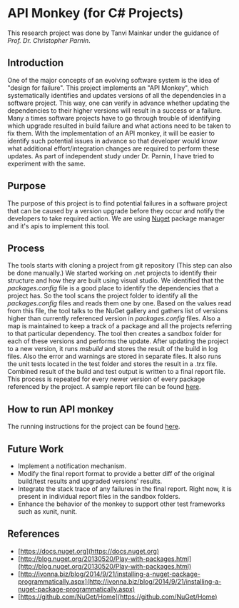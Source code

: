 # API Monkey (for C# Projects) #
This research project was done by Tanvi Mainkar under the guidance of *Prof. Dr. Christopher Parnin*.

## Introduction ##
One of the major concepts of an evolving  software system is the idea of "design for failure".  This project implements an "API Monkey", which systematically identifies and updates versions of all the dependencies in a software project. This way, one can verify in advance whether updating the dependencies  to their higher versions will result in a success or a failure. Many a times software projects have to go through trouble of identifying which upgrade resulted in build failure and what actions need to be taken to fix them. With the implementation of an API monkey, it will be easier to identify such potential issues in advance so that developer would know what additional effort/integration changes are required to perform these updates. As part of independent study under Dr. Parnin, I have tried to experiment with the same. 

## Purpose ##
The purpose of this project is to find potential failures in a software project that can be caused by a version upgrade before they occur and notify the developers to take required action. We are using [Nuget](https://www.nuget.org/ "Nuget") package manager and it's apis to implement this tool.

## Process ##
The tools starts with cloning a project from git repository (This step can also be done manually.)
We started working on .net projects to identify their structure and how they are built using visual studio. We identified that the *packages.config* file is a good place to identify the dependencies that a project has. So the tool scans the project folder to identify all the *packages.config* files and reads them one by one. Based on the values read from this file, the tool talks to the NuGet gallery and gathers list of versions higher than currently referenced version in *packages.config* files. Also a map is maintained to keep a track of a package and all the projects referring to that particular dependency. The tool then creates a sandbox folder for each of these versions and performs the update. After updating the project to a new version, it runs *msbuild* and stores the result of the build in log files. Also the error and warnings are stored in separate files. It also runs the unit tests located in the test folder and stores the result in a .trx file. Combined result of the build and test output is written to a final report file. This process is repeated for every newer version of every package referenced by the project. A sample report file can be found [here](https://github.com/alt-code/ApiMonkey/blob/master/C%23/README.md).

## How to run API monkey ##
The running instructions for the project can be found [here](https://github.com/alt-code/ApiMonkey/blob/master/C%23/README.md). 

## Future Work ##
- Implement a notification mechanism.
- Modify the final report format to provide a better diff of the original build/test results and upgraded versions' results.
- Integrate the stack trace of any failures in the final report. Right now, it is present in individual report files in the sandbox folders.
- Enhance the behavior of the monkey to support other test frameworks such as xunit, nunit. 

## References ##
- [https://docs.nuget.org](https://docs.nuget.org)
- [http://blog.nuget.org/20130520/Play-with-packages.html](http://blog.nuget.org/20130520/Play-with-packages.html)
- [http://ivonna.biz/blog/2014/9/21/installing-a-nuget-package-programmatically.aspx](http://ivonna.biz/blog/2014/9/21/installing-a-nuget-package-programmatically.aspx)
- [https://github.com/NuGet/Home](https://github.com/NuGet/Home)